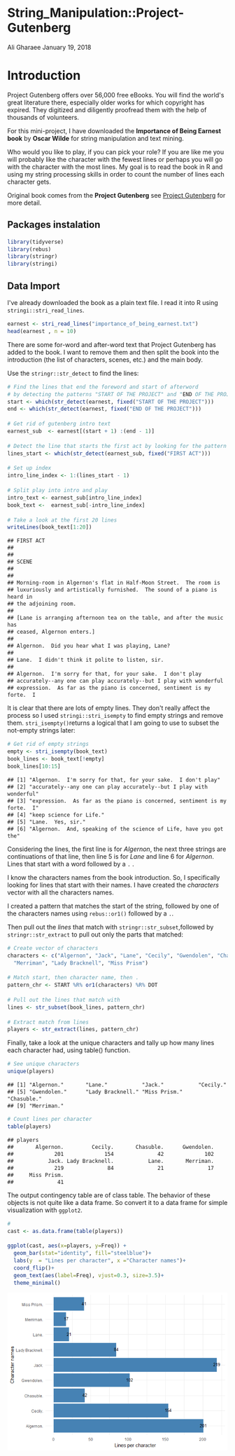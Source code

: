 String\_Manipulation::Project-Gutenberg
================
Ali Gharaee
January 19, 2018

Introduction
============

Project Gutenberg offers over 56,000 free eBooks. You will find the world's great literature there, especially older works for which copyright has expired. They digitized and diligently proofread them with the help of thousands of volunteers.

For this mini-project, I have downloaded the **Importance of Being Earnest book** by **Oscar Wilde** for string manipulation and text mining.

Who would you like to play, if you can pick your role? If you are like me you will probably like the character with the fewest lines or perhaps you will go with the character with the most lines. My goal is to read the book in R and using my string processing skills in order to count the number of lines each character gets.

Original book comes from the **Project Gutenberg** see [Project Gutenberg](http://www.gutenberg.org/ebooks/search/?query=importance+of+being+earnest) for more detail.

Packages instalation
--------------------

``` r
library(tidyverse)
library(rebus)
library(stringr)
library(stringi)
```

Data Import
-----------

I've already downloaded the book as a plain text file. I read it into R using `stringi::stri_read_lines`.

``` r
earnest <- stri_read_lines("importance_of_being_earnest.txt")
head(earnest , n = 10)
```

There are some for-word and after-word text that Project Gutenberg has added to the book. I want to remove them and then split the book into the introduction (the list of characters, scenes, etc.) and the main body.

Use the `stringr::str_detect` to find the lines:

``` r
# Find the lines that end the foreword and start of afterword 
# by detecting the patterns "START OF THE PROJECT" and "END OF THE PROJECT"
start <- which(str_detect(earnest, fixed("START OF THE PROJECT")))
end <- which(str_detect(earnest, fixed("END OF THE PROJECT")))

# Get rid of gutenberg intro text
earnest_sub  <- earnest[(start + 1) :(end - 1)]

# Detect the line that starts the first act by looking for the pattern "FIRST ACT".
lines_start <- which(str_detect(earnest_sub, fixed("FIRST ACT")))

# Set up index
intro_line_index <- 1:(lines_start - 1)

# Split play into intro and play
intro_text <- earnest_sub[intro_line_index]
book_text <-  earnest_sub[-intro_line_index]

# Take a look at the first 20 lines 
writeLines(book_text[1:20])
```

    ## FIRST ACT
    ## 
    ## 
    ## SCENE
    ## 
    ## 
    ## Morning-room in Algernon's flat in Half-Moon Street.  The room is
    ## luxuriously and artistically furnished.  The sound of a piano is heard in
    ## the adjoining room.
    ## 
    ## [Lane is arranging afternoon tea on the table, and after the music has
    ## ceased, Algernon enters.]
    ## 
    ## Algernon.  Did you hear what I was playing, Lane?
    ## 
    ## Lane.  I didn't think it polite to listen, sir.
    ## 
    ## Algernon.  I'm sorry for that, for your sake.  I don't play
    ## accurately--any one can play accurately--but I play with wonderful
    ## expression.  As far as the piano is concerned, sentiment is my forte.  I

It is clear that there are lots of empty lines. They don't really affect the process so I used `stringi::stri_isempty` to find empty strings and remove them. `stri_isempty()`returns a logical that I am going to use to subset the not-empty strings later:

``` r
# Get rid of empty strings
empty <- stri_isempty(book_text)
book_lines <- book_text[!empty]
book_lines[10:15]
```

    ## [1] "Algernon.  I'm sorry for that, for your sake.  I don't play"             
    ## [2] "accurately--any one can play accurately--but I play with wonderful"      
    ## [3] "expression.  As far as the piano is concerned, sentiment is my forte.  I"
    ## [4] "keep science for Life."                                                  
    ## [5] "Lane.  Yes, sir."                                                        
    ## [6] "Algernon.  And, speaking of the science of Life, have you got the"

Considering the lines, the first line is for *Algernon*, the next three strings are continuations of that line, then line 5 is for *Lane* and line 6 for *Algernon*. Lines that start with a word followed by a `.` .

I know the characters names from the book introduction. So, I specifically looking for lines that start with their names. I have created the *characters* vector with all the characters names.

I created a pattern that matches the start of the string, followed by one of the characters names using `rebus::or1()` followed by a `.`.

Then pull out the *lines* that match with `stringr::str_subset`,followed by `stringr::str_extract` to pull out only the parts that matched:

``` r
# Create vector of characters
characters <- c("Algernon", "Jack", "Lane", "Cecily", "Gwendolen", "Chasuble", 
  "Merriman", "Lady Bracknell", "Miss Prism")

# Match start, then character name, then .
pattern_chr <- START %R% or1(characters) %R% DOT

# Pull out the lines that match with
lines <- str_subset(book_lines, pattern_chr)

# Extract match from lines
players <- str_extract(lines, pattern_chr)
```

Finally, take a look at the unique characters and tally up how many lines each character had, using table() function.

``` r
# See unique characters
unique(players)
```

    ## [1] "Algernon."       "Lane."           "Jack."           "Cecily."        
    ## [5] "Gwendolen."      "Lady Bracknell." "Miss Prism."     "Chasuble."      
    ## [9] "Merriman."

``` r
# Count lines per character
table(players)
```

    ## players
    ##       Algernon.         Cecily.       Chasuble.      Gwendolen. 
    ##             201             154              42             102 
    ##           Jack. Lady Bracknell.           Lane.       Merriman. 
    ##             219              84              21              17 
    ##     Miss Prism. 
    ##              41

The output contingency table are of class table. The behavior of these objects is not quite like a data frame. So convert it to a data frame for simple visualization with `ggplot2`.

``` r
#
cast <- as.data.frame(table(players))

ggplot(cast, aes(x=players, y=Freq)) +
  geom_bar(stat="identity", fill="steelblue")+
  labs(y  = "Lines per character", x ="Character names")+
  coord_flip()+
  geom_text(aes(label=Freq), vjust=0.3, size=3.5)+
  theme_minimal()
```

![](RMARK_files/figure-markdown_github/unnamed-chunk-7-1.png)
